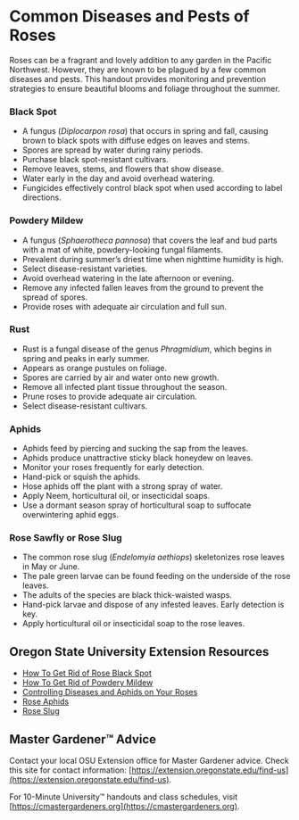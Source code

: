 # Common Diseases and Pests of Roses

Roses can be a fragrant and lovely addition to any garden in the Pacific Northwest. However, they are known to be plagued by a few common diseases and pests. This handout provides monitoring and prevention strategies to ensure beautiful blooms and foliage throughout the summer.

### Black Spot

- A fungus (*Diplocarpon rosa*) that occurs in spring and fall, causing brown to black spots with diffuse edges on leaves and stems.
- Spores are spread by water during rainy periods.
- Purchase black spot-resistant cultivars.
- Remove leaves, stems, and flowers that show disease.
- Water early in the day and avoid overhead watering.
- Fungicides effectively control black spot when used according to label directions.

### Powdery Mildew

- A fungus (*Sphaerotheca pannosa*) that covers the leaf and bud parts with a mat of white, powdery-looking fungal filaments.
- Prevalent during summer’s driest time when nighttime humidity is high.
- Select disease-resistant varieties.
- Avoid overhead watering in the late afternoon or evening.
- Remove any infected fallen leaves from the ground to prevent the spread of spores.
- Provide roses with adequate air circulation and full sun.

### Rust

- Rust is a fungal disease of the genus *Phragmidium*, which begins in spring and peaks in early summer.
- Appears as orange pustules on foliage.
- Spores are carried by air and water onto new growth.
- Remove all infected plant tissue throughout the season.
- Prune roses to provide adequate air circulation.
- Select disease-resistant cultivars.

### Aphids

- Aphids feed by piercing and sucking the sap from the leaves.
- Aphids produce unattractive sticky black honeydew on leaves.
- Monitor your roses frequently for early detection.
- Hand-pick or squish the aphids.
- Hose aphids off the plant with a strong spray of water.
- Apply Neem, horticultural oil, or insecticidal soaps.
- Use a dormant season spray of horticultural soap to suffocate overwintering aphid eggs.

### Rose Sawfly or Rose Slug

- The common rose slug (*Endelomyia aethiops*) skeletonizes rose leaves in May or June.
- The pale green larvae can be found feeding on the underside of the rose leaves.
- The adults of the species are black thick-waisted wasps.
- Hand-pick larvae and dispose of any infested leaves. Early detection is key.
- Apply horticultural oil or insecticidal soap to the rose leaves.

## Oregon State University Extension Resources

- [How To Get Rid of Rose Black Spot](https://solvepestproblems.oregonstate.edu/plant-problems/roses/black-spot)
- [How To Get Rid of Powdery Mildew](https://solvepestproblems.oregonstate.edu/plant-problems/roses/powdery-mildew)
- [Controlling Diseases and Aphids on Your Roses](https://extension.oregonstate.edu/catalog/pub/ec-1520-controlling-diseases-aphids-your-roses)
- [Rose Aphids](https://solvepestproblems.oregonstate.edu/plant-problems/rose/aphid)
- [Rose Slug](https://agsci.oregonstate.edu/nurspest/insects/roseslug)

## Master Gardener™ Advice

Contact your local OSU Extension office for Master Gardener advice. Check this site for contact information: [https://extension.oregonstate.edu/find-us](https://extension.oregonstate.edu/find-us).

For 10-Minute University™ handouts and class schedules, visit [https://cmastergardeners.org](https://cmastergardeners.org).
